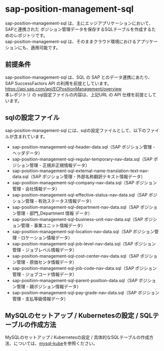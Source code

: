 # sap-position-management-sql
sap-position-management-sql は、主にエッジアプリケーションにおいて、SAPと連携された ポジション管理データを保存するSQLテーブルを作成するためのレポジトリです。  
sap-position-management-sql は、そのままクラウド環境におけるアプリケーションにも、適用可能です。  

## 前提条件  
sap-position-management-sql は、SQL の SAP とのデータ連携にあたり、SAP SuccessFactors API の利用を前提としています。    
https://api.sap.com/api/ECPositionManagement/overview  
本レポジトリ の sql設定ファイルの内容は、上記URL の API 仕様を前提としています。  

## sqlの設定ファイル

sap-position-management-sql には、sqlの設定ファイルとして、以下のファイルが含まれています。  

* sap-position-management-sql-header-data.sql（SAP ポジション管理 - ヘッダデータ）
* sap-position-management-sql-regular-temporary-nav-data.sql（SAP ポジション管理 - 正規非正規情報データ）
* sap-position-management-sql-external-name-translation-text-nav-data.sql（SAP ポジション管理 - 外部名称翻訳テキスト情報データ）
* sap-position-management-sql-company-nav-data.sql（SAP ポジション管理 - 会社情報データ）
* sap-position-management-sql-effective-status-nav-data.sql（SAP ポジション管理 - 有効ステータス情報データ）
* sap-position-management-sql-department-nav-data.sql（SAP ポジション管理 - 部門_Department 情報 データ）
* sap-position-management-sql-business-unit-nav-data.sql（SAP ポジション管理 - 事業ユニット情報データ）
* sap-position-management-sql-location-nav-data.sql（SAP ポジション管理 - ロケーション情報データ）
* sap-position-management-sql-job-level-nav-data.sql（SAP ポジション管理 - ジョブレベル情報データ）
* sap-position-management-sql-cost-center-nav-data.sql（SAP ポジション管理 - 原価センタ情報データ）
* sap-position-management-sql-job-code-nav-data.sql（SAP ポジション管理 - ジョブコード情報データ）
* sap-position-management-sql-parent-position-data.sql（SAP ポジション管理 - 親ポジション情報データ）
* sap-position-management-sql-pay-grade-nav-data.sql（SAP ポジション管理 - 支払等級情報データ）

## MySQLのセットアップ / Kubernetesの設定 / SQLテーブルの作成方法  

MySQLのセットアップ / Kubernetesの設定 / 具体的なSQLテーブルの作成方法、については、[mysql-kube](https://github.com/latonaio/mysql-kube)を参照ください。  